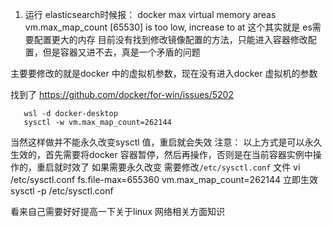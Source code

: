 1. 运行 elasticsearch时候报： docker max virtual memory areas vm.max_map_count [65530] is too low, increase to at
这个其实就是 es需要配置更大的内存 
目前没有找到修改镜像配置的方法，只能进入容器修改配置，但是容器又进不去，真是一个矛盾的问题

主要要修改的就是docker 中的虚拟机参数，现在没有进入docker 虚拟机的参数

找到了
https://github.com/docker/for-win/issues/5202

```open powershell
   wsl -d docker-desktop
   sysctl -w vm.max_map_count=262144
```
当然这样做并不能永久改变sysctl 值，重启就会失效
注意： 以上方式是可以永久生效的，首先需要将docker 容器暂停，然后再操作，否则是在当前容器实例中操作的，重启就时效了
如果需要永久改变 需要修改`/etc/sysctl.conf` 文件
vi /etc/sysctl.conf
fs.file-max=655360
vm.max_map_count=262144 
立即生效 sysctl -p /etc/sysctl.conf 

 看来自己需要好好提高一下关于linux  网络相关方面知识